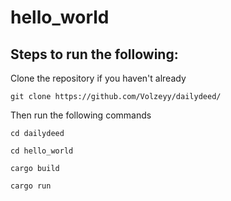 # hello_world
## Steps to run the following:

Clone the repository if you haven't already
```
git clone https://github.com/Volzeyy/dailydeed/
```
Then run the following commands
```
cd dailydeed
```
```
cd hello_world
```
```
cargo build
```
```
cargo run
```
